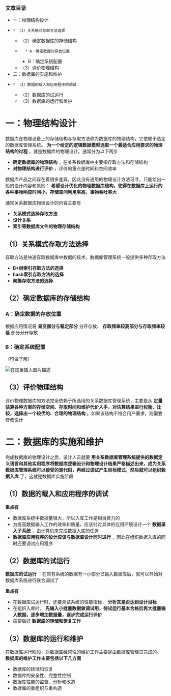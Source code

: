 ### 文章目录

  * 一：物理结构设计
  *     * （1）关系模式存取方法选择
    * （2）确定数据库的存储结构
    *       * A：确定数据的存放位置
      * B：确定系统配置
    * （3）评价物理结构
  * 二：数据库的实施和维护
  *     * （1）数据的载入和应用程序的调试
    * （2）数据库的试运行
    * （3）数据库的运行和维护

# 一：物理结构设计

数据库在物理设备上的存储结构与存取方法称为数据库的物理结构，它依赖于选定的数据库管理系统。
**为一个给定的逻辑数据模型选取一个最适合应用要求的物理结构的过程** ，就是数据库的物理设计。通常分为以下两步

  * **确定数据库的物理结构** ，在关系数据库中主要指存取方法和存储结构
  *  **对物理结构进行评价** ，评价的重点是时间和空间效率

数据库产品之间存在着很多差异，因此没有通用的物理设计方法可寻，只能给出一般的设计内容和原则：
**希望设计优化的物理数据库结构，使得在数据库上运行的各种事物响应时间小，存储空间利用率高，事物吞吐率大**

通常关系数据库物理设计的内容主要有

  * **关系模式选择存取方法**
  *  **设计关系**
  *  **索引等数据库文件的物理存储结构**

## （1）关系模式存取方法选择

存取方法是快速存取数据库中数据的技术。数据库管理系统一般提供多种存取方法

  * **B+树索引存取方法的选择**
  *  **hash索引存取方法的选择**
  *  **聚簇存取方法的选择**

## （2）确定数据库的存储结构

### A：确定数据的存放位置

根据应用情况将 **易变部分与稳定部分** 分开存放、 **存取频率较高部分与存取频率较低** 部分分开存放

### B：确定系统配置

（可做了解）

![在这里插入图片描述](https://img-blog.csdnimg.cn/2ed9dbe733a843c887e6dc4d12d7db89.png)

## （3）评价物理结构

评价物理数据库的方法完全依赖于所选用的关系数据库管理系统，主要是从
**定量估算各种方案的存储空间、存取时间和维护代价入手，对估算结果进行权衡、比较，选择出一个较优的、合理的物理结构**
。如果该结构不符合用户需求，则需要修改设计

# 二：数据库的实施和维护

完成数据库的物理设计之后，设计人员就要
**用关系数据库管理系统提供的数据定义语言和其他实用程序将数据库逻辑设计和物理设计结果严格描述出来，成为关系数据库管理系统可以接受的源代码，再经过调试产生目标模式，然后就可以组织数据入库**
了，这就是数据库实施阶段

## （1）数据的载入和应用程序的调试

**重点有**

  * 数据库系统中数据量很大，所以入库工作是相当费力的
  * 为提高数据输入工作的效率和质量，应该针对具体的应用环境设计一个 **数据录入子系统** ，由计算机来完成数据入库的任务
  *  **数据库应用程序的设计应该与数据库设计同时进行** ，因此在组织数据入库的同时还要调试应用程序

## （2）数据库的试运行

**数据库的试运行** ：在原有系统的数据有一小部分已输入数据库后，就可以开始对数据库系统进行联合调试了

**重点有**

  * 在数据库试运行时，还要测试系统的性能指标， **分析其是否达到设计目标**
  * 在组织入库时， **先输入小批量数据做调试用，待试运行基本合格后再大批量输入数据，逐步增加数据量，逐步完成运行评价**
  * 需要做好 **数据库的转储和恢复工作**

## （3）数据库的运行和维护

在数据库运行阶段，对数据库经常性的维护工作主要是由数据库管理员完成的。 **数据库的维护工作主要包括以下几方面**

  * 数据库的转储和恢复
  * 数据库的安全性、完整性控制
  * 数据库性能的监督、分析和改造
  * 数据库的重组织与重构造

